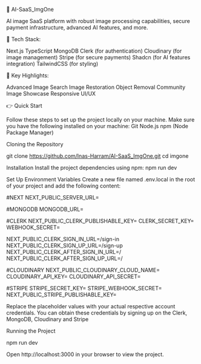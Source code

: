 🤖 AI-SaaS_ImgOne

AI image SaaS platform with robust image processing capabilities, secure payment infrastructure, advanced AI features, and more.

🔧 Tech Stack:

Next.js TypeScript MongoDB Clerk (for authentication) Cloudinary (for image management) Stripe (for secure payments) Shadcn (for AI features integration) TailwindCSS (for styling)

🌟 Key Highlights:

Advanced Image Search Image Restoration Object Removal Community Image Showcase Responsive UI/UX

👉 Quick Start

Follow these steps to set up the project locally on your machine. Make sure you have the following installed on your machine: Git Node.js npm (Node Package Manager)

Cloning the Repository

git clone https://github.com/Inas-Harram/AI-SaaS_ImgOne.git 
cd imgone

Installation Install the project dependencies using npm: npm run dev

Set Up Environment Variables Create a new file named .env.local in the root of your project and add the following content:

#NEXT NEXT_PUBLIC_SERVER_URL=

#MONGODB MONGODB_URL=

#CLERK NEXT_PUBLIC_CLERK_PUBLISHABLE_KEY= CLERK_SECRET_KEY= WEBHOOK_SECRET=

NEXT_PUBLIC_CLERK_SIGN_IN_URL=/sign-in NEXT_PUBLIC_CLERK_SIGN_UP_URL=/sign-up NEXT_PUBLIC_CLERK_AFTER_SIGN_IN_URL=/ NEXT_PUBLIC_CLERK_AFTER_SIGN_UP_URL=/

#CLOUDINARY NEXT_PUBLIC_CLOUDINARY_CLOUD_NAME= CLOUDINARY_API_KEY= CLOUDINARY_API_SECRET=

#STRIPE STRIPE_SECRET_KEY= STRIPE_WEBHOOK_SECRET= NEXT_PUBLIC_STRIPE_PUBLISHABLE_KEY=

Replace the placeholder values with your actual respective account credentials. You can obtain these credentials by signing up on the Clerk, MongoDB, Cloudinary and Stripe

Running the Project

npm run dev

Open http://localhost:3000 in your browser to view the project.
